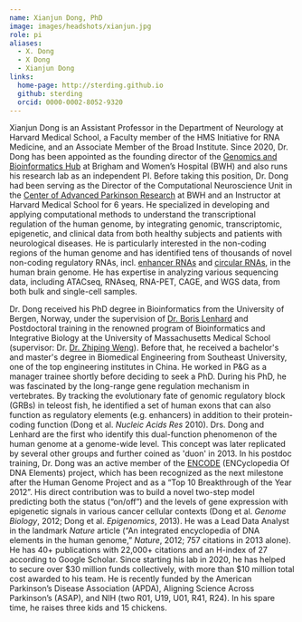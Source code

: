 ```yaml
---
name: Xianjun Dong, PhD
image: images/headshots/xianjun.jpg
role: pi
aliases:
  - X. Dong
  - X Dong
  - Xianjun Dong
links:
  home-page: http://sterding.github.io
  github: sterding
  orcid: 0000-0002-8052-9320
---
```



Xianjun Dong is an Assistant Professor in the Department of Neurology at Harvard Medical School, a Faculty member of the HMS Initiative for RNA Medicine, and an Associate Member of the Broad Institute. Since 2020, Dr. Dong has been appointed as the founding director of the [Genomics and Bioinformatics Hub](https://bioinformatics.bwh.harvard.edu) at Brigham and Women’s Hospital (BWH) and also runs his research lab as an independent PI. Before taking this position, Dr. Dong had been serving as the Director of the Computational Neuroscience Unit in the [Center of Advanced Parkinson Research](https://www.bwhparkinsoncenter.org) at BWH and an Instructor at Harvard Medical School for 6 years. He specialized in developing and applying computational methods to understand the transcriptional regulation of the human genome, by integrating genomic, transcriptomic, epigenetic, and clinical data from both healthy subjects and patients with neurological diseases. He is particularly interested in the non-coding regions of the human genome and has identified tens of thousands of novel non-coding regulatory RNAs, incl. [enhancer RNAs](https://www.nature.com/articles/s41593-018-0223-0) and [circular RNAs](https://doi.org/10.1038/s41467-023-40348-0), in the human brain genome. He has expertise in analyzing various sequencing data, including ATACseq, RNAseq, RNA-PET, CAGE, and WGS data, from both bulk and single-cell samples.

Dr. Dong received his PhD degree in Bioinformatics from the University of Bergen, Norway, under the supervision of [Dr. Boris Lenhard](http://group.genereg.net) and Postdoctoral training in the renowned program of Bioinformatics and Integrative Biology at the University of Massachusetts Medical School (supervisor: Dr. [Dr. Zhiping Weng](https://www.umassmed.edu/zlab/)). Before that, he received a bachelor's and master's degree in Biomedical Engineering from Southeast University, one of the top engineering institutes in China. He worked in P&G as a manager trainee shortly before deciding to seek a PhD. During his PhD, he was fascinated by the long-range gene regulation mechanism in vertebrates. By tracking the evolutionary fate of genomic regulatory block (GRBs) in teleost fish, he identified a set of human exons that can also function as regulatory elements (e.g. enhancers) in addition to their protein-coding function (Dong et al. *Nucleic Acids Res* 2010). Drs. Dong and Lenhard are the first who identify this dual-function phenomenon of the human genome at a genome-wide level. This concept was later replicated by several other groups and further coined as 'duon' in 2013. In his postdoc training, Dr. Dong was an active member of the [ENCODE](https://en.wikipedia.org/wiki/ENCODE) (ENCyclopedia Of DNA Elements) project, which has been recognized as the next milestone after the Human Genome Project and as a “Top 10 Breakthrough of the Year 2012”. His direct contribution was to build a novel two-step model predicting both the status (“on/off”) and the levels of gene expression with epigenetic signals in various cancer cellular contexts (Dong et al. *Genome Biology*, 2012; Dong et al. *Epigenomics*, 2013). He was a Lead Data Analyst in the landmark *Nature* article (“An integrated encyclopedia of DNA elements in the human genome,” *Nature*, 2012; 757 citations in 2013 alone). He has 40+ publications with 22,000+ citations and an H-index of 27 according to Google Scholar. Since starting his lab in 2020, he has helped to secure over $30 million funds collectively, with more than $10 million total cost awarded to his team. He is recently funded by the American Parkinson’s Disease Association (APDA), Aligning Science Across Parkinson’s (ASAP), and NIH (two R01, U19, U01, R41, R24). In his spare time, he raises three kids and 15 chickens.